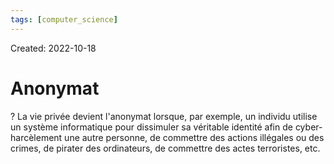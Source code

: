 ```yaml
---
tags: [computer_science] 
---
```

Created: 2022-10-18

# Anonymat

?
La vie privée devient l'anonymat lorsque, par exemple, un individu utilise un système informatique pour dissimuler sa véritable identité afin de cyber-harcèlement une autre personne, de commettre des actions illégales ou des crimes, de pirater des ordinateurs, de commettre des actes terroristes, etc.
<!--SR:!2023-10-08,82,230-->